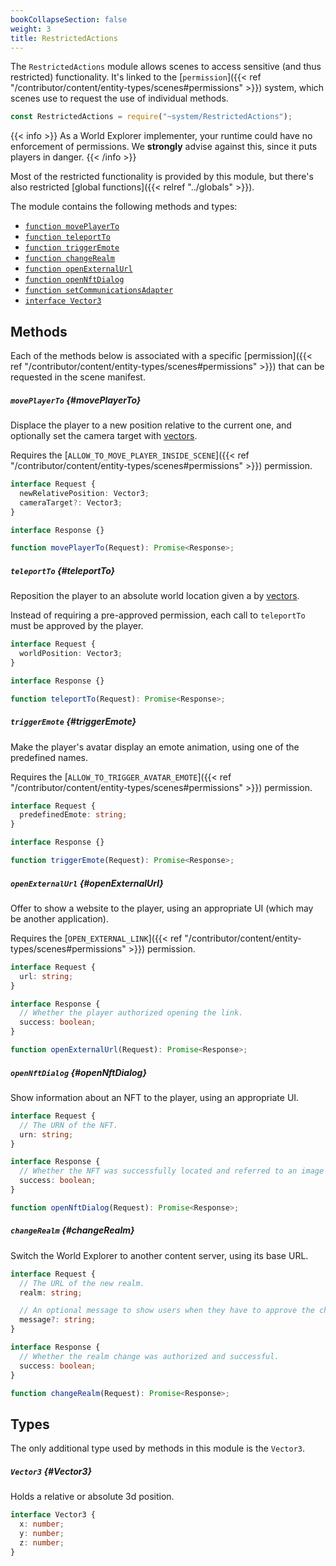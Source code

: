 ```yaml
---
bookCollapseSection: false
weight: 3
title: RestrictedActions
---
```


The `RestrictedActions` module allows scenes to access sensitive (and thus restricted) functionality. It's linked to the [`permission`]({{< ref "/contributor/content/entity-types/scenes#permissions" >}}) system, which scenes use to request the use of individual methods.

```ts
const RestrictedActions = require("~system/RestrictedActions");
```

{{< info >}}
As a World Explorer implementer, your runtime could have no enforcement of permissions. We **strongly** advise against this, since it puts players in danger.
{{< /info >}}

Most of the restricted functionality is provided by this module, but there's also restricted [global functions]({{< relref "../globals" >}}).

The module contains the following methods and types:

- [`function movePlayerTo`](#movePlayerTo)
- [`function teleportTo`](#teleportTo)
- [`function triggerEmote`](#triggerEmote)
- [`function changeRealm`](#changeRealm)
- [`function openExternalUrl`](#openExternalUrl)
- [`function openNftDialog`](#openNftDialog)
- [`function setCommunicationsAdapter`](#setCommunicationsAdapter)
- [`interface Vector3`](#Vector3)

## Methods

Each of the methods below is associated with a specific [permission]({{< ref "/contributor/content/entity-types/scenes#permissions" >}}) that can be requested in the scene manifest.

##### `movePlayerTo` {#movePlayerTo}

Displace the player to a new position relative to the current one, and optionally set the camera target with [vectors](#Vector3).

Requires the [`ALLOW_TO_MOVE_PLAYER_INSIDE_SCENE`]({{< ref "/contributor/content/entity-types/scenes#permissions" >}}) permission.

```ts
interface Request {
  newRelativePosition: Vector3;
  cameraTarget?: Vector3;
}

interface Response {}

function movePlayerTo(Request): Promise<Response>;
```

##### `teleportTo` {#teleportTo}

Reposition the player to an absolute world location given a by [vectors](#Vector3).

Instead of requiring a pre-approved permission, each call to `teleportTo` must be approved by the player.

```ts
interface Request {
  worldPosition: Vector3;
}

interface Response {}

function teleportTo(Request): Promise<Response>;
```

##### `triggerEmote` {#triggerEmote}

Make the player's avatar display an emote animation, using one of the predefined names.

Requires the [`ALLOW_TO_TRIGGER_AVATAR_EMOTE`]({{< ref "/contributor/content/entity-types/scenes#permissions" >}}) permission.

```ts
interface Request {
  predefinedEmote: string;
}

interface Response {}

function triggerEmote(Request): Promise<Response>;
```

##### `openExternalUrl` {#openExternalUrl}

Offer to show a website to the player, using an appropriate UI (which may be another application).

Requires the [`OPEN_EXTERNAL_LINK`]({{< ref "/contributor/content/entity-types/scenes#permissions" >}}) permission.

```ts
interface Request {
  url: string;
}

interface Response {
  // Whether the player authorized opening the link.
  success: boolean;
}

function openExternalUrl(Request): Promise<Response>;
```

##### `openNftDialog` {#openNftDialog}

Show information about an NFT to the player, using an appropriate UI.

```ts
interface Request {
  // The URN of the NFT.
  urn: string;
}

interface Response {
  // Whether the NFT was successfully located and referred to an image or video.
  success: boolean;
}

function openNftDialog(Request): Promise<Response>;
```

##### `changeRealm` {#changeRealm}

Switch the World Explorer to another content server, using its base URL.

```ts
interface Request {
  // The URL of the new realm.
  realm: string;

  // An optional message to show users when they have to approve the change.
  message?: string;
}

interface Response {
  // Whether the realm change was authorized and successful.
  success: boolean;
}

function changeRealm(Request): Promise<Response>;
```

## Types

The only additional type used by methods in this module is the `Vector3`.

##### `Vector3` {#Vector3}

Holds a relative or absolute 3d position.

```ts
interface Vector3 {
  x: number;
  y: number;
  z: number;
}
```

<!--
## Pending

```ts
export function changeRealm(body: ChangeRealmRequest): Promise<SuccessResponse>;
export interface ChangeRealmRequest {
  realm: string;
  message?: string | undefined;
}

export function setCommunicationsAdapter(body: CommsAdapterRequest): Promise<SuccessResponse>;
export interface CommsAdapterRequest {
    connectionString: string;
}

export interface UnblockPointerRequest {
    }
```
-->

